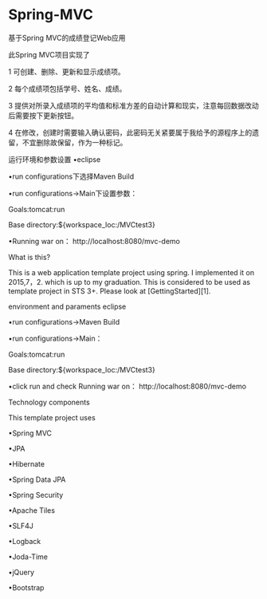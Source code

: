 # Spring-MVC
基于Spring MVC的成绩登记Web应用


此Spring MVC项目实现了

1 可创建、删除、更新和显示成绩项。

2 每个成绩项包括学号、姓名、成绩。

3 提供对所录入成绩项的平均值和标准方差的自动计算和现实，注意每回数据改动后需要按下更新按钮。

4 在修改，创建时需要输入确认密码，此密码无关紧要属于我给予的源程序上的遗留，不宜删除故保留，作为一种标记。



运行环境和参数设置
•eclipse 


•run configurations下选择Maven Build


•run configurations->Main下设置参数：

  Goals:tomcat:run

  Base directory:${workspace_loc:/MVCtest3}



•Running war on： http://localhost:8080/mvc-demo




What is this?

This is a web application template project using spring. I implemented it on 2015,7，2. which is up to my graduation. This is considered to be used as template project in STS 3+. Please look at [GettingStarted][1].



environment and paraments
eclipse 

•run configurations->Maven Build


•run configurations->Main：

  Goals:tomcat:run

  Base directory:${workspace_loc:/MVCtest3}



•click run and check Running war on： http://localhost:8080/mvc-demo




Technology components

This template project uses

•Spring MVC

•JPA

•Hibernate

•Spring Data JPA

•Spring Security

•Apache Tiles

•SLF4J

•Logback

•Joda-Time

•jQuery

•Bootstrap
